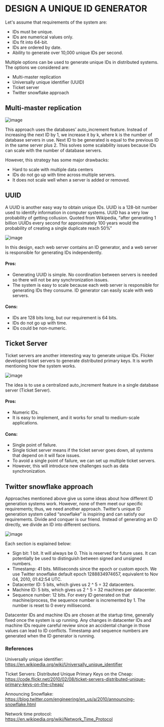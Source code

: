 # DESIGN A UNIQUE ID GENERATOR

Let's assume that requirements of the system are: 

- IDs must be unique.
- IDs are numerical values only.
- IDs fit into 64-bit.
- IDs are ordered by date.
- Ability to generate over 10,000 unique IDs per second.

Multiple options can be used to generate unique IDs in distributed systems. The options we considered are:

- Multi-master replication
- Universally unique identifier (UUID)
- Ticket server
- Twitter snowflake approach

## Multi-master replication

![image](https://user-images.githubusercontent.com/23625821/133215703-d8fb4ea3-83f7-46f0-964b-25fc6c65c7b8.png)


This approach uses the databases’ auto_increment feature. Instead of increasing the next ID by 1, we increase it by k, where k is the number of database servers in use. Next ID to be generated is equal to the previous ID in the same server plus 2. This solves some scalability issues because IDs can scale with the number of database servers.

However, this strategy has some major drawbacks:
- Hard to scale with multiple data centers
- IDs do not go up with time across multiple servers.
- It does not scale well when a server is added or removed.


## UUID

A UUID is another easy way to obtain unique IDs. UUID is a 128-bit number used to identify information in computer systems. UUID has a very low probability of getting collusion. Quoted from Wikipedia, “after generating 1 billion UUIDs every second for approximately 100 years would the probability of creating a single duplicate reach 50%”

![image](https://user-images.githubusercontent.com/23625821/133216432-7145f6bd-3cdf-4e44-b014-73a7d0ac5f09.png)

In this design, each web server contains an ID generator, and a web server is responsible for generating IDs independently.

#### Pros:
- Generating UUID is simple. No coordination between servers is needed so there will not be any synchronization issues.
- The system is easy to scale because each web server is responsible for generating IDs they consume. ID generator can easily scale with web servers.

#### Cons:
- IDs are 128 bits long, but our requirement is 64 bits.
- IDs do not go up with time.
- IDs could be non-numeric.



## Ticket Server

Ticket servers are another interesting way to generate unique IDs. Flicker developed ticket servers to generate distributed primary keys. It is worth mentioning how the system works.

![image](https://user-images.githubusercontent.com/23625821/133216916-d3379b10-3fc5-4a90-b023-cc62654e2727.png)

The idea is to use a centralized auto_increment feature in a single database server (Ticket Server). 

#### Pros:
- Numeric IDs.
- It is easy to implement, and it works for small to medium-scale applications.

#### Cons:
- Single point of failure. 
- Single ticket server means if the ticket server goes down, all systems that depend on it will face issues. 
- To avoid a single point of failure, we can set up multiple ticket servers. 
- However, this will introduce new challenges such as data synchronization.


## Twitter snowflake approach
Approaches mentioned above give us some ideas about how different ID generation systems work. However, none of them meet our specific requirements; thus, we need another approach. Twitter’s unique ID generation system called “snowflake” is inspiring and can satisfy our requirements. Divide and conquer is our friend. Instead of generating an ID directly, we divide an ID into different sections.

![image](https://user-images.githubusercontent.com/23625821/133381427-14e35715-96f1-4676-9089-4b3612bfa64c.png)


Each section is explained below:

- Sign bit: 1 bit. It will always be 0. This is reserved for future uses. It can potentially be used to distinguish between signed and unsigned numbers.
- Timestamp: 41 bits. Milliseconds since the epoch or custom epoch. We use Twitter snowflake default epoch 1288834974657, equivalent to Nov 04, 2010, 01:42:54 UTC.
- Datacenter ID: 5 bits, which gives us 2 ^ 5 = 32 datacenters.
- Machine ID: 5 bits, which gives us 2 ^ 5 = 32 machines per datacenter.
- Sequence number: 12 bits. For every ID generated on that machine/process, the sequence number is incremented by 1. The number is reset to 0 every millisecond.

Datacenter IDs and machine IDs are chosen at the startup time, generally fixed once the system is up running. Any changes in datacenter IDs and machine IDs require careful review since an accidental change in those values can lead to ID conflicts. Timestamp and sequence numbers are generated when the ID generator is running.



### References 

Universally unique identifier: https://en.wikipedia.org/wiki/Universally_unique_identifier

Ticket Servers: Distributed Unique Primary Keys on the Cheap: https://code.flickr.net/2010/02/08/ticket-servers-distributed-unique-primary-keys-on-the-cheap/

Announcing Snowflake: https://blog.twitter.com/engineering/en_us/a/2010/announcing-snowflake.html

Network time protocol: https://en.wikipedia.org/wiki/Network_Time_Protocol





